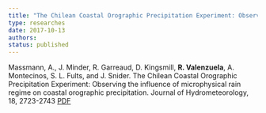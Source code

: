 ```yaml
---
title: "The Chilean Coastal Orographic Precipitation Experiment: Observing the influence of microphysical rain regime on coastal orographic precipitation"
type: researches
date: 2017-10-13
authors: 
status: published
---
```


Massmann, A., J. Minder, R. Garreaud, D. Kingsmill, __R. Valenzuela__, A. Montecinos, S. L. Fults, and J. Snider. The Chilean Coastal Orographic Precipitation Experiment: Observing the influence of microphysical rain regime on coastal orographic precipitation. Journal of Hydrometeorology, 18, 2723-2743 [PDF](https://journals.ametsoc.org/doi/pdf/10.1175/JHM-D-17-0005.1)